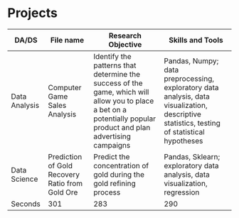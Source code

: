 # Projects

DA/DS | File name | Research Objective | Skills and Tools | 
--- | --- | --- | --- |
Data Analysis | Сomputer Game Sales Analysis | Identify the patterns that determine the success of the game, which will allow you to place a bet on a potentially popular product and plan advertising campaigns | Pandas, Numpy; data preprocessing, exploratory data analysis, data visualization, descriptive statistics, testing of statistical hypotheses | 
Data Science | Prediction of Gold Recovery Ratio from Gold Ore | Predict the concentration of gold during the gold refining process | Pandas, Sklearn; exploratory data analysis, data visualization, regression |
Seconds | 301 | 283 | 290 |
